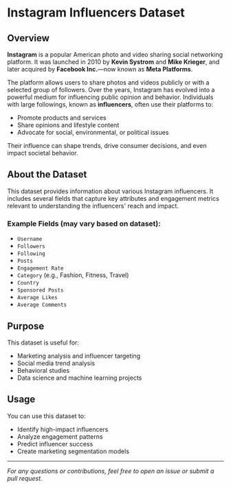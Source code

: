 # Instagram Influencers Dataset

## Overview

**Instagram** is a popular American photo and video sharing social networking platform. It was launched in 2010 by **Kevin Systrom** and **Mike Krieger**, and later acquired by **Facebook Inc.**—now known as **Meta Platforms**.

The platform allows users to share photos and videos publicly or with a selected group of followers. Over the years, Instagram has evolved into a powerful medium for influencing public opinion and behavior. Individuals with large followings, known as **influencers**, often use their platforms to:

- Promote products and services  
- Share opinions and lifestyle content
- Advocate for social, environmental, or political issues   

Their influence can shape trends, drive consumer decisions, and even impact societal behavior. 

## About the Dataset

This dataset provides information about various Instagram influencers. It includes several fields that capture key attributes and engagement metrics relevant to understanding the influencers' reach and impact.

### Example Fields (may vary based on dataset):  
- `Username`
- `Followers`
- `Following`
- `Posts`
- `Engagement Rate`
- `Category` (e.g., Fashion, Fitness, Travel)
- `Country`
- `Sponsored Posts`
- `Average Likes`
- `Average Comments`

## Purpose

This dataset is useful for:
- Marketing analysis and influencer targeting
- Social media trend analysis
- Behavioral studies
- Data science and machine learning projects

## Usage

You can use this dataset to:
- Identify high-impact influencers
- Analyze engagement patterns
- Predict influencer success
- Create marketing segmentation models

---

*For any questions or contributions, feel free to open an issue or submit a pull request.*  
